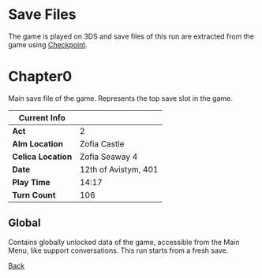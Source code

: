 # Save Files

The game is played on 3DS and save files of this run are extracted from the game using [Checkpoint](https://github.com/FlagBrew/Checkpoint).

# Chapter0

Main save file of the game. Represents the top save slot in the game.

| Current Info        | <!-- -->             |
| ------------------- | -------------------- |
| **Act**             | 2                    |
| **Alm Location**    | Zofia Castle         |
| **Celica Location** | Zofia Seaway 4       |
| **Date**            | 12th of Avistym, 401 |
| **Play Time**       | 14:17                |
| **Turn Count**      | 106                  |

## Global

Contains globally unlocked data of the game, accessible from the Main Menu, like support conversations. This run starts from a fresh save.

[Back](../README.md)
